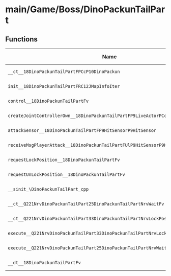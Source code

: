 # main/Game/Boss/DinoPackunTailPart

## Functions

| Name | Address | Match % |
|------|---------|---------|
| `__ct__18DinoPackunTailPartFPCcP10DinoPackun` | `0x8004D204` | :x: (0.0%) |
| `init__18DinoPackunTailPartFRC12JMapInfoIter` | `0x8004D258` | :x: (0.0%) |
| `control__18DinoPackunTailPartFv` | `0x8004D308` | :x: (0.0%) |
| `createJointControllerOwn__18DinoPackunTailPartFP9LiveActorPCc` | `0x8004D30C` | :x: (0.0%) |
| `attackSensor__18DinoPackunTailPartFP9HitSensorP9HitSensor` | `0x8004D3E8` | :x: (0.0%) |
| `receiveMsgPlayerAttack__18DinoPackunTailPartFUlP9HitSensorP9HitSensor` | `0x8004D4C8` | :x: (0.0%) |
| `requestLockPosition__18DinoPackunTailPartFv` | `0x8004D56C` | :x: (0.0%) |
| `requestUnLockPosition__18DinoPackunTailPartFv` | `0x8004D5AC` | :x: (0.0%) |
| `__sinit_\DinoPackunTailPart_cpp` | `0x8004D5E4` | :x: (0.0%) |
| `__ct__Q221NrvDinoPackunTailPart25DinoPackunTailPartNrvWaitFv` | `0x8004D610` | :x: (0.0%) |
| `__ct__Q221NrvDinoPackunTailPart33DinoPackunTailPartNrvLockPositionFv` | `0x8004D620` | :x: (0.0%) |
| `execute__Q221NrvDinoPackunTailPart33DinoPackunTailPartNrvLockPositionCFP5Spine` | `0x8004D630` | :x: (0.0%) |
| `execute__Q221NrvDinoPackunTailPart25DinoPackunTailPartNrvWaitCFP5Spine` | `0x8004D634` | :x: (0.0%) |
| `__dt__18DinoPackunTailPartFv` | `0x8004D688` | :x: (0.0%) |